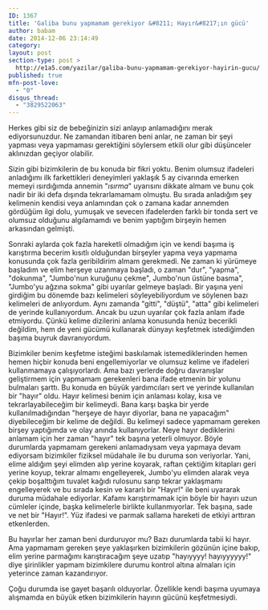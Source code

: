```yaml
---
ID: 1367
title: 'Galiba bunu yapmamam gerekiyor &#8211; Hayır&#8217;ın gücü'
author: babam
date: 2014-12-06 23:14:49
category:
layout: post
section-type: post >
  http://e1a5.com/yazilar/galiba-bunu-yapmamam-gerekiyor-hayirin-gucu/
published: true
mfn-post-love:
  - "0"
disqus_thread:
  - "3829522063"
---
```

Herkes gibi siz de bebeğinizin sizi anlayıp anlamadığını merak ediyorsunuzdur. Ne zamandan itibaren beni anlar, ne zaman bir şeyi yapması veya yapmaması gerektiğini söylersem etkili olur gibi düşünceler aklınızdan geçiyor olabilir.

Sizin gibi bizimkilerin de bu konuda bir fikri yoktu. Benim olumsuz ifadeleri anladığımı ilk farkettikleri deneyimleri yaklaşık 5 ay civarında emerken memeyi ısırdığımda annemin "<em>ısırma</em>" uyarısını dikkate almam ve bunu çok nadir bir iki defa dışında tekrarlamamam olmuştu. Bu sırada anladığım şey kelimenin kendisi veya anlamından çok o zamana kadar annemden gördüğüm ilgi dolu, yumuşak ve sevecen ifadelerden farklı bir tonda sert ve olumsuz olduğunu algılamamdı ve benim yaptığım birşeyin hemen arkasından gelmişti.

Sonraki aylarda çok fazla hareketli olmadığım için ve kendi başıma iş karıştırma becerim kısıtlı olduğundan birşeyler yapma veya yapmama konusunda çok fazla geribildirim almam gerekmedi. Ne zaman ki yürümeye başladım ve elim herşeye uzanmaya başladı, o zaman "dur", "yapma", "dokunma", "Jumbo'nun kuruğunu çekme", Jumbo'nun üstüne basma", "Jumbo'yu ağzına sokma" gibi uyarılar gelmeye başladı. Bir yaşına yeni girdiğim bu dönemde bazı kelimeleri söyleyebiliyordum ve söylenen bazı kelimeleri de anlıyordum. Aynı zamanda "gitti", "düştü", "atta" gibi kelimeleri de yerinde kullanıyordum. Ancak bu uzun uyarılar çok fazla anlam ifade etmiyordu. Çünkü kelime dizilerini anlama konusunda henüz becerikli değildim, hem de yeni gücümü kullanarak dünyayı keşfetmek istediğimden başıma buyruk davranıyordum.

Bizimkiler benim keşfetme isteğimi baskılamak istemediklerinden hemen hemen hiçbir konuda beni engellemiyorlar ve olumsuz kelime ve ifadeleri kullanmamaya çalışıyorlardı. Ama bazı yerlerde doğru davranışlar geliştirmem için yapmamam gerekenleri bana ifade etmenin bir yolunu bulmaları şarttı. Bu konuda en büyük yardımcıları sert ve yerinde kullanılan bir "hayır" oldu. Hayır kelimesi benim için anlaması kolay, kısa ve tekrarlayabileceğim bir kelimeydi. Bana karşı başka bir yerde kullanılmadığından "herşeye de hayır diyorlar, bana ne yapacağım" diyebileceğim bir kelime de değildi. Bu kelimeyi sadece yapmamam gereken birşey yaptığımda ve olay anında kullanıyorlar. Neye hayır dediklerini anlamam için her zaman "hayır" tek başına yeterli olmuyor. Böyle durumlarda yapmamam gerekeni anlamadıysam veya yapmaya devam ediyorsam bizimkiler fiziksel müdahale ile bu duruma son veriyorlar. Yani, elime aldığım şeyi elimden alıp yerine koyarak, raftan çektiğim kitapları geri yerine koyup, tekrar almamı engelleyerek, Jumbo'yu elimden alarak veya çekip boşalttığım tuvalet kağıdı rulosunu sarıp tekrar yaklaşmamı engelleyerek ve bu sırada kesin ve kararlı bir "Hayır!" ile beni uyararak duruma müdahale ediyorlar. Kafamı karıştırmamak için böyle bir hayırı uzun cümleler içinde, başka kelimelerle birlikte kullanmıyorlar. Tek başına, sade ve net bir "Hayır!". Yüz ifadesi ve parmak sallama hareketi de etkiyi arttıran etkenlerden.

Bu hayırlar her zaman beni durduruyor mu? Bazı durumlarda tabii ki hayır. Ama yapmamam gereken şeye yaklaşırken bizimkilerin gözünün içine bakıp, elim yerine parmağımı karıştıracağım şeye uzatıp "hayıyyyy! hayıyyyyyy!" diye şirinlikler yapmam bizimkilere durumu kontrol altına almaları için yeterince zaman kazandırıyor.

Çoğu durumda ise gayet başarılı olduyorlar. Özellikle kendi başıma uyumaya alışmamda en büyük etken bizimkilerin hayırın gücünü keşfetmesiydi.
